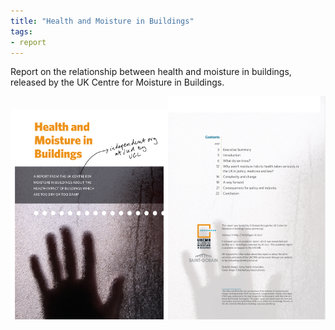 ```yaml
---
title: "Health and Moisture in Buildings"
tags: 
- report
---
```


Report on the relationship between health and moisture in buildings, released by the UK Centre for Moisture in Buildings. 

<img src="/assets/images/health/health-and-moisture/health-and-moisture-01.jpg" width="50%"/><img src="/assets/images/health/health-and-moisture/health-and-moisture-02.jpg" width="50%"/>

